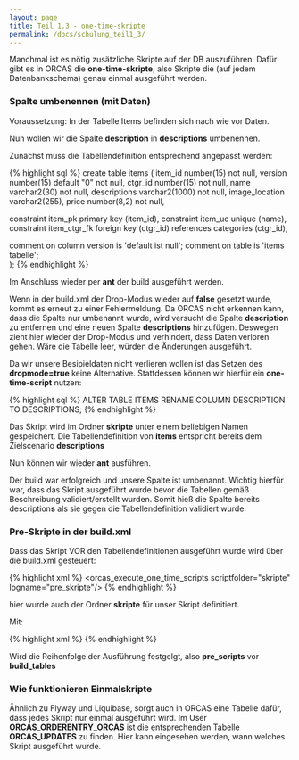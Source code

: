 ```yaml
---
layout: page
title: Teil 1.3 - one-time-skripte
permalink: /docs/schulung_teil1_3/
---
```


Manchmal ist es nötig zusätzliche Skripte auf der DB auszuführen. Dafür gibt es in ORCAS die **one-time-skripte**, also Skripte die (auf jedem Datenbankschema) genau einmal ausgeführt werden.


### Spalte umbenennen (mit Daten)

Voraussetzung:
In der Tabelle Items befinden sich nach wie vor Daten. 


Nun wollen wir die Spalte **description** in **descriptions** umbenennen.

Zunächst muss die Tabellendefinition entsprechend angepasst werden:


{% highlight sql %}
create table items
(
  item_id         number(15)                    not null,
  version         number(15)      default "0"   not null,
  ctgr_id         number(15)                    not null,
  name            varchar2(30)                  not null,
  descriptions    varchar2(1000)                not null,
  image_location  varchar2(255),
  price           number(8,2)                   not null,

  constraint item_pk primary key (item_id),
  constraint item_uc unique (name),
  constraint item_ctgr_fk foreign key (ctgr_id) references categories (ctgr_id),

  comment on column version is 'default ist null';
  comment on table is 'items tabelle';  
);
{% endhighlight %}

Im Anschluss wieder per **ant** der build ausgeführt werden.

Wenn in der build.xml der Drop-Modus wieder auf **false** gesetzt wurde, kommt es erneut zu einer Fehlermeldung. Da ORCAS nicht erkennen kann, dass die Spalte nur umbenannt wurde, 
wird versucht die Spalte **description** zu entfernen und eine neuen Spalte **descriptions** hinzufügen. 
Deswegen zieht hier wieder der Drop-Modus und verhindert, dass Daten verloren gehen. Wäre die Tabelle leer, würden die Änderungen ausgeführt.
  
Da wir unsere Besipieldaten nicht verlieren wollen ist das Setzen des **dropmode=true** keine Alternative. Stattdessen können wir hierfür ein **one-time-script** nutzen:

{% highlight sql %}
ALTER TABLE ITEMS RENAME COLUMN DESCRIPTION TO DESCRIPTIONS;
{% endhighlight %}

Das Skript wird im Ordner **skripte** unter einem beliebigen Namen gespeichert.
Die Tabellendefinition von **items** entspricht bereits dem Zielscenario **descriptions**

Nun können wir wieder **ant** ausführen.

Der build war erfolgreich und unsere Spalte ist umbenannt.
Wichtig hierfür war, dass das Skript ausgeführt wurde bevor die Tabellen gemäß Beschreibung validiert/erstellt wurden. Somit hieß die Spalte bereits description**s** als sie gegen die Tabellendefinition validiert wurde.

### Pre-Skripte in der build.xml

Dass das Skript VOR den Tabellendefinitionen ausgeführt wurde wird über die build.xml gesteuert:

{% highlight xml %}
<target name="pre_scripts" depends="show_location,orcas_initialize">
  <orcas_execute_one_time_scripts scriptfolder="skripte" logname="pre_skripte"/>
</target>
{% endhighlight %}

hier wurde auch der Ordner **skripte** für unser Skript definitiert. 

Mit:

{% highlight xml %}
<target name="build_all" depends="show_location,pre_scripts,build_tables">
</target>
{% endhighlight %}

Wird die Reihenfolge der Ausführung festgelgt, also **pre_scripts** vor **build_tables**

### Wie funktionieren Einmalskripte

Ähnlich zu Flyway und Liquibase, sorgt auch in ORCAS eine Tabelle dafür, dass jedes Skript nur einmal ausgeführt wird. Im User **ORCAS_ORDERENTRY_ORCAS** ist die entsprechenden Tabelle **ORCAS_UPDATES** zu finden.
Hier kann eingesehen werden, wann welches Skript ausgeführt wurde.



